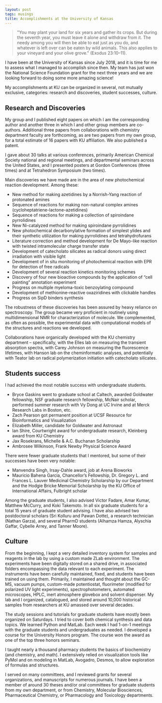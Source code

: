 ```yaml
---
layout: post
tags: musings
title: Accomplishments at the University of Kansas
---
```


> "You may plant your land for six years and gather its crops. But during the seventh year, you must leave it alone and withdraw from it. The needy among you will then be able to eat just as you do, and whatever is left over can be eaten by wild animals. This also applies to your vineyard and your olive grove." (Exodus 23:10–11).

I have been at the University of Kansas since July 2018, and it is time for me to assess what I managed to accomplish since then. My team has just won the National Science Foundation grant for the next three years and we are looking forward to doing some more amazing science! 
 
My accomplishments at KU can be organized in several, not mutually exclusive, categories: research and discoveries, student successes, culture. 

## Research and Discoveries
My group and I published eight papers on which I am the corresponding author and another three in which I and other group members are co-authors. Additional three papers from collaborations with chemistry department faculty are forthcoming, as are two papers from my own group, for a total estimate of 16 papers with KU affiliation. We also published a patent.
  
I gave about 30 talks at various conferences, primarily American Chemical Society national and regional meetings, and departmental seminars across the United States, and I presented posters at Gordon Conferences (three times) and at Tetrahedron Symposium (two times).
  
Main discoveries we have made are in the area of new photochemical reaction development. Among these:

- New method for making azetidines by a Norrish-Yang reaction of protonated amines
- Sequence of reactions for making non-natural complex amines (cycloheptatriene-lactone-azetidines)
- Sequence of reactions for making a collection of spiroindane pyrrolidines
- New Ni-catalyzed method for making spiroindane pyrrolidines
- New photochemical decarbonylative formation of simplest ylides and their synthetic utilization for making pyrrolidines and tetrahydrofurans
- Literature correction and method development for De Mayo-like reaction with twisted intramolecular charge transfer state
- Development of catecholato silicates as radical donors using direct irradiation with visible light
- Development of in situ monitoring of photochemical reaction with EPR for detection of free radicals
- Development of several reaction kinetics monitoring schemes
- Discovery of four new bioactive compounds by the application of “cell painting” annotation experiment
- Progress on multiple myeloma-toxic benzoylating compound
- Development of methionine-reactive oxaziridines with clickable handles
- Progress on SipD binders synthesis

The robustness of these discoveries has been assured by heavy reliance on spectroscopy. The group became very proficient in routinely using multidimensional NMR for characterization of molecule. We complemented, as often as possible, the experimental data with computational models of the structures and reactions we developed. 

Collaborations have organically developed with the KU chemistry department – specifically, with the Elles lab on measuring the transient absorption spectra, with Carey Johnson on measuring the fluorescence lifetimes, with Hanson lab on the cheminformatic analyses, and potentially with Teator lab on radical polymerization initiation with catecholato silicates.
 
## Students success
I had achieved the most notable success with undergraduate students. 

- Bryce Gaskins went to graduate school at Caltech, awarded Goldwater fellowship, NSF graduate research fellowship, McNair scholar, performed summer research with Vy Dong at UC Irvine and at Merck Research Labs in Boston, etc.
- Zach Pearson got permanent position at UCSF Resource for Bioinformatics and Visualization
- Elizabeth Miller, candidate for Goldwater and Astronaut
- Ian Shire, Courtwright award for undergraduate research, Kleinberg award from KU Chemistry
- Jax Rosekrans, Michelle & A.C. Buchanan Scholarship
- Ambrosee Wilkinson, Frank Newby Physical Science Award

There were fewer graduate students that I mentored, but some of their successes have been very notable:

- Manvendra Singh, Irsay-Dahle award, job at Arena Bioworks
- Mauricio Bahena Garcia, Chancellor’s Fellowship, Dr. Gregory L. and Frances L. Lauver Medicinal Chemistry Scholarship by our Department and the Hodgie Bricke Memorial Scholarship by the KU Office of International Affairs, Fulbright scholar

Among the graduate students, I also advised Victor Fadare, Amar Kumar, Matthew McCurry, and Koki Takemoto. In all six graduate students for a total 15 years of graduate student advising. 
I have also advised two postdoctoral scholars (Sri Kolluru and Pawan Dotte), a research technician (Nathan Garza), and several PharmD students (Alhamza Hamza, Alyschia Gaffar, Cybelle Arrey, and Tanner Moore).

## Culture
From the beginning, I kept a very detailed inventory system for samples and reagents in the lab by using a custom made ZLab environment. The experiments have been digitally stored on a shared drive, in associated folders encompassing the data relevant to each experiment. 
The instruments have been carefully maintained, fixed, and students have been trained on using them. Primarily, I maintained and thought about the GC-MS, vacuum pumps, custom-made potentiostat, fluorimeter (modified for polarized UV light experiments), spectrophotometers, automated microscopes, HPLC, inert atmosphere glovebox and solvent dispenser. 
My lab and I organized, catalogued, and stored around 10,000 historical samples from researchers at KU amassed over several decades. 
 
The study sessions and tutorials for graduate students have mostly been organized on Saturdays. I tried to cover both chemical synthesis and data topics. We learned Python and MatLab. Each week I had 1-on-1 meetings with the graduate students and undergraduates as needed. 
I developed a course for the University Honors program. The course won the award as one of the top three honors seminars. 

I taught nearly a thousand pharmacy students the basics of biochemistry (and chemistry, and math). I extensively relied on visualization tools like PyMol and on modeling in MatLab, Avogadro, Desmos, to allow exploration of formulas and structures.  

I served on many committees, and I reviewed grants for several organizations, and manuscripts for numerous journals. I have been a member of around 30 theses and/or oral committees for graduate students from my own department, or from Chemistry, Molecular Biosciences, Pharmaceutical Chemistry, or Pharmacology and Toxicology departments.
